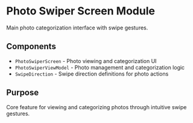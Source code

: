 # Photo Swiper Screen Module

Main photo categorization interface with swipe gestures.

## Components
- `PhotoSwiperScreen` - Photo viewing and categorization UI
- `PhotoSwiperViewModel` - Photo management and categorization logic
- `SwipeDirection` - Swipe direction definitions for photo actions

## Purpose
Core feature for viewing and categorizing photos through intuitive swipe gestures.